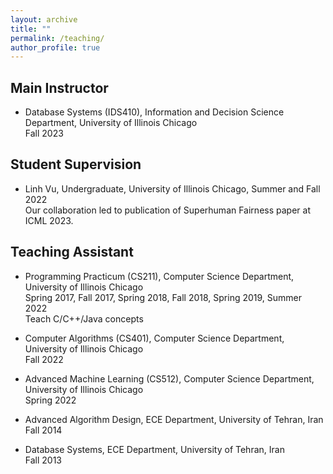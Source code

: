 ```yaml
---
layout: archive
title: ""
permalink: /teaching/
author_profile: true
---
```


## Main Instructor
- Database Systems (IDS410), Information and Decision Science Department, University of Illinois Chicago<br>
Fall 2023

## Student Supervision
- Linh Vu, Undergraduate, University of Illinois Chicago, Summer and Fall  2022<br>
Our collaboration led to publication of Superhuman Fairness paper at ICML 2023. 


## Teaching Assistant
- Programming Practicum (CS211), Computer Science Department, University of Illinois Chicago<br>
Spring 2017, Fall 2017, Spring 2018, Fall 2018, Spring 2019, Summer 2022<br>
Teach C/C++/Java concepts

- Computer Algorithms (CS401), Computer Science Department, University of Illinois Chicago<br>
Fall 2022

- Advanced Machine Learning (CS512), Computer Science Department, University of Illinois Chicago<br>
Spring 2022

- Advanced Algorithm Design, ECE Department, University of Tehran, Iran<br>
Fall 2014

- Database Systems, ECE Department, University of Tehran, Iran<br>
Fall 2013
